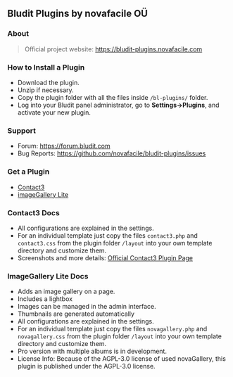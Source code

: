 ## Bludit Plugins by novafacile OÜ

### About
> Official project website: https://bludit-plugins.novafacile.com

### How to Install a Plugin
- Download the plugin.
- Unzip if necessary.
- Copy the plugin folder with all the files inside `/bl-plugins/` folder.
- Log into your Bludit panel administrator, go to **Settings->Plugins**, and activate your new plugin.

### Support
- Forum: https://forum.bludit.com
- Bug Reports: https://github.com/novafacile/bludit-plugins/issues

### Get a Plugin

- [Contact3](https://download.novafacile.com/bludit-plugins/contact3.zip)
- [imageGallery Lite](https://download.novafacile.com/bludit-plugins/imagegallery-lite.zip)

### Contact3 Docs

- All configurations are explained in the settings.
- For an individual template just copy the files `contact3.php` and `contact3.css` from the plugin folder `/layout` into your own template directory and customize them.
- Screenshots and more details: [Official Contact3 Plugin Page](https://bludit-plugins.novafacile.com#contact3)

### ImageGallery Lite Docs

- Adds an image gallery on a page.
- Includes a lightbox
- Images can be managed in the admin interface.
- Thumbnails are generated automatically
- All configurations are explained in the settings.
- For an individual template just copy the files `novagallery.php` and `novagallery.css` from the plugin folder `/layout` into your own template directory and customize them.
- Pro version with multiple albums is in development.
- License Info: Because of the AGPL-3.0 license of used novaGallery, this plugin is published under the AGPL-3.0 license.